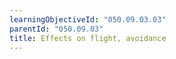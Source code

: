 ```yaml
---
learningObjectiveId: "050.09.03.03"
parentId: "050.09.03"
title: Effects on flight, avoidance
---
```

